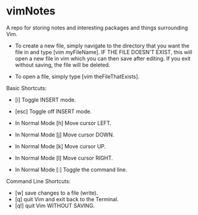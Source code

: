 # vimNotes
A repo for storing notes and interesting packages and things surrounding Vim.

- To create a new file, simply navigate to the directory that you want the file in and
type [vim myFileName]. IF THE FILE DOESN'T EXIST, this will open a new file in vim which
you can then save after editing. If you exit without saving, the file will be deleted.

- To open a file, simply type [vim theFileThatExists].


Basic Shortcuts:
- [i] Toggle INSERT mode.
- [esc] Toggle off INSERT mode.
- In Normal Mode [h] Move cursor LEFT.
- In Normal Mode [j] Move cursor DOWN.
- In Normal Mode [k] Move cursor UP.
- In Normal Mode [l] Move cursor RIGHT.

- In Normal Mode [:] Toggle the command line.



Command Line Shortcuts:
- [w] save changes to a file (write).
- [q] quit Vim and exit back to the Terminal.
- [q!] quit Vim WITHOUT SAVING.
